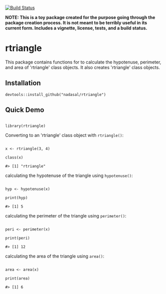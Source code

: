
[![Build Status](https://travis-ci.org/nadasal/rtriangle.svg?branch=master)](https://travis-ci.org/nadasal/rtriangle)

**NOTE: This is a toy package created for the purpose going through the package creation process. It is not meant to be terribly useful in its current form. Includes a vignette, license, tests, and a build status.**


# rtriangle

This package contains functions for to calculate the hypotenuse, perimeter, and area of 'rtriangle' class objects. It also creates 'rtriangle' class objects.
## Installation

```
devtools::install_github("nadasal/rtriangle")

```

## Quick Demo

```

library(rtriangle)

```

Converting to an 'rtriangle' class object with `rtriangle()`:

```

x <- rtriangle(3, 4)

class(x)

#> [1] "rtriangle"

```

calculating the hypotenuse of the triangle using `hypotenuse()`:

```

hyp <- hypotenuse(x)

print(hyp)

#> [1] 5

```

calculating the perimeter of the triangle using `perimeter()`:

```

peri <- perimeter(x)

print(peri)

#> [1] 12

```

calculating the area of the triangle using `area()`:

```

area <- area(x)

print(area)

#> [1] 6

```
